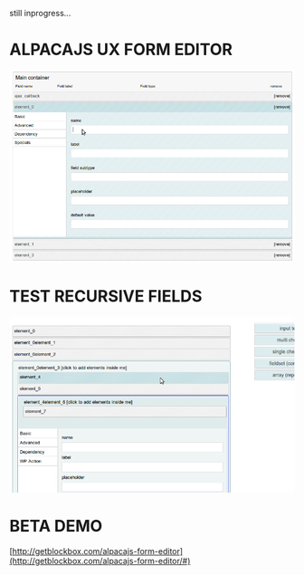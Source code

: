 still inprogress...

# ALPACAJS UX FORM EDITOR

<img src="https://github.com/dadmor/alpacajs-ux-form-editor/blob/master/github-assets/editor1.png">

# TEST RECURSIVE FIELDS

<img src="https://github.com/dadmor/alpacajs-ux-form-editor/blob/master/github-assets/alpaca-test-recursive-model.png">

# BETA DEMO


[http://getblockbox.com/alpacajs-form-editor](http://getblockbox.com/alpacajs-form-editor/#)